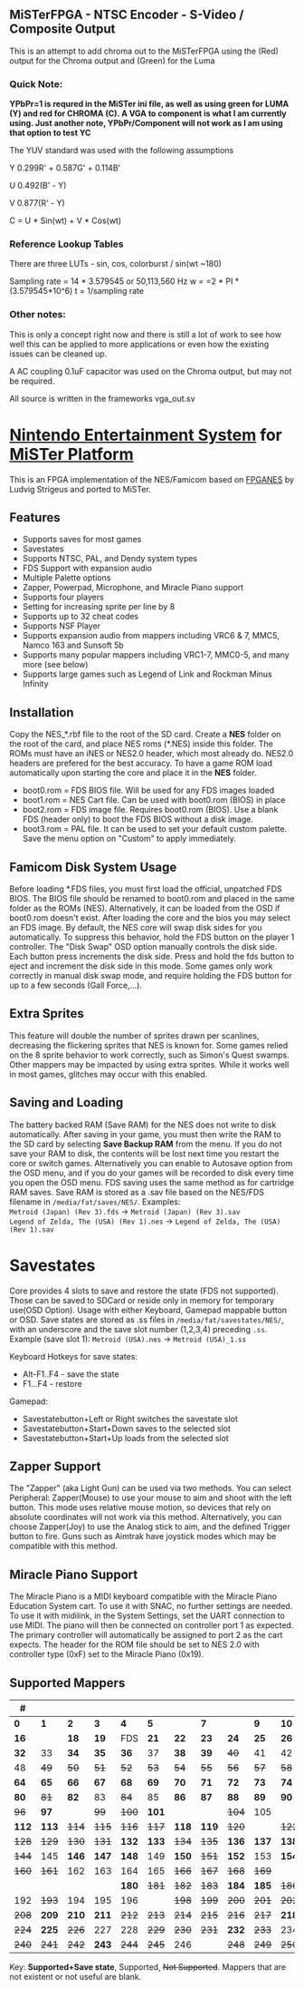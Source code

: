 ## MiSTerFPGA - NTSC Encoder - S-Video / Composite Output 
This is an attempt to add chroma out to the MiSTerFPGA using the (Red) output for the Chroma output and (Green) for the Luma

### Quick Note:

**YPbPr=1 is requred in the MiSTer ini file, as well as using green for LUMA (Y) and red for CHROMA (C). A VGA to component is what I am currently using. Just another note, YPbPr/Component will not work as I am using that option to test YC**

The YUV standard was used with the following assumptions

  Y	0.299R' + 0.587G' + 0.114B'

  U	0.492(B' - Y) 

  V	0.877(R' - Y)  

  C = U * Sin(wt) + V * Cos(wt) 

### Reference Lookup Tables

There are three LUTs - sin, cos, colorburst / sin(wt ~180) 

  Sampling rate = 14 * 3.579545 or 50,113,560 Hz
  w = =2 * PI * (3.579545*10^6)
  t = 1/sampling rate

### Other notes:

This is only a concept right now and there is still a lot of work to see how well this can be applied to more applications or even how the existing issues can be cleaned up.

A AC coupling 0.1uF capacitor was used on the Chroma output, but may not be required.

All source is written in the frameworks vga_out.sv


# [Nintendo Entertainment System](https://en.wikipedia.org/wiki/Nintendo_Entertainment_System) for [MiSTer Platform](https://github.com/MiSTer-devel/Main_MiSTer/wiki)

This is an FPGA implementation of the NES/Famicom based on [FPGANES](https://github.com/strigeus/fpganes) by Ludvig Strigeus and ported to MiSTer.

## Features
 * Supports saves for most games
 * Savestates
 * Supports NTSC, PAL, and Dendy system types
 * FDS Support with expansion audio
 * Multiple Palette options
 * Zapper, Powerpad, Microphone, and Miracle Piano support
 * Supports four players
 * Setting for increasing sprite per line by 8
 * Supports up to 32 cheat codes
 * Supports NSF Player
 * Supports expansion audio from mappers including VRC6 & 7, MMC5, Namco 163 and Sunsoft 5b
 * Supports many popular mappers including VRC1-7, MMC0-5, and many more (see below)
 * Supports large games such as Legend of Link and Rockman Minus Infinity

## Installation
Copy the NES_\*.rbf file to the root of the SD card. Create a **NES** folder on the root of the card, and place NES roms (\*.NES) inside this folder. The ROMs must have an iNES or NES2.0 header, which most already do. NES2.0 headers are prefered for the best accuracy. To have a game ROM load automatically upon starting the core and place it in the **NES** folder.
- boot0.rom = FDS BIOS file.  Will be used for any FDS images loaded
- boot1.rom = NES Cart file.  Can be used with boot0.rom (BIOS) in place
- boot2.rom = FDS image file.  Requires boot0.rom (BIOS).  Use a blank FDS (header only) to boot the FDS BIOS without a disk image.
- boot3.rom = PAL file. It can be used to set your default custom palette. Save the menu option on "Custom" to apply immediately.

## Famicom Disk System Usage
Before loading \*.FDS files, you must first load the official, unpatched FDS BIOS. The BIOS file should be renamed to boot0.rom and placed in the same folder as the ROMs (NES).  Alternatively, it can be loaded from the OSD if boot0.rom doesn't exist. After loading the core and the bios you may select an FDS image. By default, the NES core will swap disk sides for you automatically. To suppress this behavior, hold the FDS button on the player 1 controller. The "Disk Swap" OSD option manually controls the disk side.  Each button press increments the disk side.  Press and hold the fds button to eject and increment the disk side in this mode.  Some games only work correctly in manual disk swap mode, and require holding the FDS button for up to a few seconds (Gall Force,...).

## Extra Sprites
This feature will double the number of sprites drawn per scanlines, decreasing the flickering sprites that NES is known for. Some games relied on the 8 sprite behavior to work correctly, such as Simon's Quest swamps. Other mappers may be impacted by using extra sprites. While it works well in most games, glitches may occur with this enabled.

## Saving and Loading
The battery backed RAM (Save RAM) for the NES does not write to disk automatically. After saving in your game, you must then write the RAM to the SD card by selecting **Save Backup RAM** from the menu. If you do not save your RAM to disk, the contents will be lost next time you restart the core or switch games. Alternatively you can enable to Autosave option from the OSD menu, and if you do your games will be recorded to disk every time you open the OSD menu. FDS saving uses the same method as for cartridge RAM saves. Save RAM is stored as a .sav file based on the NES/FDS filename in `/media/fat/saves/NES/`.  Examples:  
`Metroid (Japan) (Rev 3).fds` -> `Metroid (Japan) (Rev 3).sav`  
`Legend of Zelda, The (USA) (Rev 1).nes` -> `Legend of Zelda, The (USA) (Rev 1).sav`

# Savestates
Core provides 4 slots to save and restore the state (FDS not supported). 
Those can be saved to SDCard or reside only in memory for temporary use(OSD Option). 
Usage with either Keyboard, Gamepad mappable button or OSD. Save states are stored as .ss files in `/media/fat/savestates/NES/`, with an underscore and the save slot number (1,2,3,4) preceding `.ss`. Example (save slot 1): `Metroid (USA).nes` -> `Metroid (USA)_1.ss`

Keyboard Hotkeys for save states:
- Alt-F1..F4 - save the state
- F1...F4 - restore

Gamepad:
- Savestatebutton+Left or Right switches the savestate slot
- Savestatebutton+Start+Down saves to the selected slot
- Savestatebutton+Start+Up loads from the selected slot

## Zapper Support
The "Zapper" (aka Light Gun) can be used via two methods. You can select Peripheral: Zapper(Mouse) to use your mouse to aim and shoot with the left button. This mode uses relative mouse motion, so devices that rely on absolute coordinates will not work via this method. Alternatively, you can choose Zapper(Joy) to use the Analog stick to aim, and the defined Trigger button to fire. Guns such as Aimtrak have joystick modes which may be compatible with this method.

## Miracle Piano Support
The Miracle Piano is a MIDI keyboard compatible with the Miracle Piano Education System cart.  To use it with SNAC, no further settings are needed.  To use it with midilink, in the System Settings, set the UART connection to use MIDI.  The piano will then be connected on controller port 1 as expected.  The primary controller will automatically be assigned to port 2 as the cart expects.  The header for the ROM file should be set to NES 2.0 with controller type (0xF) set to the Miracle Piano (0x19).

## Supported Mappers

|#||||||||||||||||
|---|---|---|---|---|---|---|---|---|---|---|---|---|---|---|---|
|**0**|**1**|**2**|**3**|**4**|**5**||**7**||**9**|**10**|**11**|~~12~~|13||15|
|**16**||**18**|**19**|FDS|**21**|**22**|**23**|**24**|**25**|**26**|**27**|**28**||**30**|31|
|**32**|33|**34**|**35**|**36**|37|**38**|**39**|~~40~~|41|42|~~43~~|**44**|~~45~~|**46**|**47**|
|48|~~49~~|~~50~~|~~51~~|~~52~~|~~53~~|~~54~~|~~55~~|~~56~~|~~57~~|~~58~~|~~59~~|~~60~~|~~61~~|~~62~~|~~63~~|
|**64**|**65**|**66**|**67**|**68**|**69**|**70**|**71**|**72**|**73**|**74**|**75**|**76**|**77**|**78**|**79**|
|**80**|~~81~~|**82**|83|~~84~~|85|**86**|**87**|**88**|**89**|**90**|91|**92**|**93**|**94**|**95**|
|~~96~~|**97**||~~99~~|~~100~~|**101**|||~~104~~|105||107|~~108~~|~~109~~|~~110~~|**111**|
|**112**|**113**|~~114~~|~~115~~|~~116~~|~~117~~|**118**|**119**|~~120~~||~~122~~|~~123~~||~~125~~|~~126~~|~~127~~|
|~~128~~|~~129~~|~~130~~|~~131~~|**132**|**133**|~~134~~|~~135~~|**136**|**137**|**138**|**139**|**140**|**141**|~~142~~|**143**|
|~~144~~|145|**146**|**147**|**148**|149|**150**|~~151~~|**152**|153|**154**|155|~~156~~|~~157~~|**158**|**159**|
|~~160~~|~~161~~|162|163|164|165|~~166~~|~~167~~|~~168~~|~~169~~||**171**|**172**|**173**|||
|||||**180**|~~181~~|~~182~~|~~183~~|**184**|**185**|~~186~~|~~187~~|~~188~~|**189**|**190**|191|
|192|~~193~~|194|195|196||~~198~~|~~199~~|~~200~~|~~201~~|~~202~~|~~203~~|~~204~~|~~205~~|**206**|**207**|
|~~208~~|**209**|**210**|**211**|~~212~~|~~213~~|~~214~~|~~215~~|~~216~~|~~217~~|**218**||||~~222~~||
|~~224~~|**225**|~~226~~|227|228|~~229~~|~~230~~|~~231~~|**232**|~~233~~|234|~~235~~|~~236~~|~~237~~|||
|~~240~~|~~241~~|~~242~~|**243**|~~244~~|~~245~~|246||~~248~~|~~249~~|~~250~~|~~251~~|~~252~~||~~254~~|255|

Key: **Supported+Save state**, Supported, ~~Not Supported~~. Mappers that are not existent or not useful are blank.

